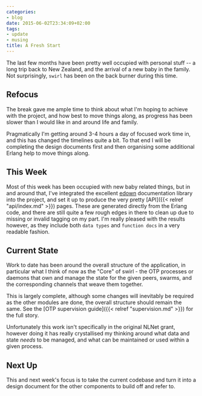 ```yaml
---
categories:
- blog
date: 2015-06-02T23:34:09+02:00
tags:
- update
- musing
title: A Fresh Start
---
```


The last few months have been pretty well occupied with personal stuff --
a long trip back to New Zealand, and the arrival of a new baby in the
family. Not surprisingly, `swirl` has been on the back burner during this
time.

## Refocus

The break gave me ample time to think about what I'm hoping to achieve with
the project, and how best to move things along, as progress has been slower
than I would like in and around life and family.

Pragmatically I'm getting around 3-4 hours a day of focused work time in, and
this has changed the timelines quite a bit. To that end I will be completing
the design documents first and then organising some additional Erlang help
to move things along.

## This Week

Most of this week has been occupied with new baby related things, but in and
around that, I've integrated the excellent [edown](https://github.com/uwiger/edown)
documentation library into the project, and set it up to produce the very
pretty [API]({{< relref "api/index.md" >}}) pages. These are generated
directly from the Erlang code, and there are still quite a few rough edges
in there to clean up due to missing or invalid tagging on my part. I'm
really pleased with the results however, as they include both `data types`
and `function docs` in a very readable fashion.

## Current State

Work to date has been around the overall structure of the application, in
particular what I think of now as the "Core" of swirl - the OTP processes
or daemons that own and manage the state for the given peers, swarms, and
the corresponding channels that weave them together.

This is largely complete, although some changes will inevitably be required
as the other modules are done, the overall structure should remain the same.
See the [OTP supervision guide]({{< relref "supervision.md" >}}) for the
full story.

Unfortunately this work isn't specifically in the original NLNet grant,
however doing it has really crystallised my thinking around what data and
state *needs* to be managed, and what can be maintained or used within a
given process.

## Next Up

This and next week's focus is to take the current codebase and turn it into
a design document for the other components to build off and refer to.
